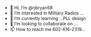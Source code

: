 - 👋 Hi, I’m @rjbryan58
- 👀 I’m interested in Military Radios  ...
- 🌱 I’m currently learning  ...PLL design
- 💞️ I’m looking to collaborate on ...
- 📫 How to reach me 602-616-2319...

<!---
rjbryan58/rjbryan58 is a ✨ special ✨ repository because its `README.md` (this file) appears on your GitHub profile.
You can click the Preview link to take a look at your changes.
--->
